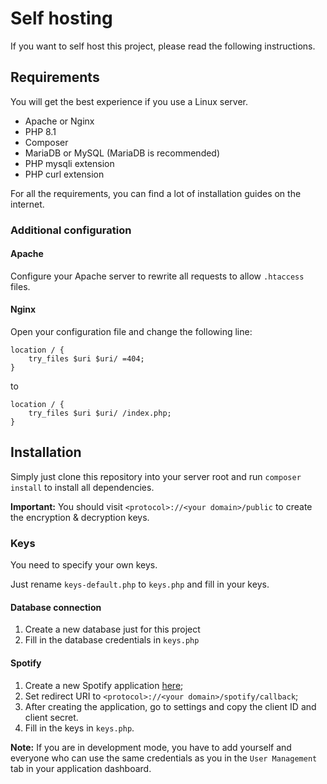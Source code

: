 # Self hosting

If you want to self host this project, please read the following instructions.

## Requirements

You will get the best experience if you use a Linux server.

- Apache or Nginx
- PHP 8.1
- Composer
- MariaDB or MySQL (MariaDB is recommended)
- PHP mysqli extension
- PHP curl extension

For all the requirements, you can find a lot of installation guides on the internet.

### Additional configuration

#### Apache

Configure your Apache server to rewrite all requests to allow `.htaccess` files.

#### Nginx

Open your configuration file and change the following line:

```nginx
location / {
    try_files $uri $uri/ =404;
}
```

to

```nginx
location / {
    try_files $uri $uri/ /index.php;
}
```

## Installation

Simply just clone this repository into your server root and run `composer install` to install all dependencies.

**Important:**
You should visit `<protocol>://<your domain>/public` to create the encryption & decryption keys.

### Keys

You need to specify your own keys.

Just rename `keys-default.php` to `keys.php` and fill in your keys.

#### Database connection

1. Create a new database just for this project
2. Fill in the database credentials in `keys.php`

#### Spotify

1. Create a new Spotify application [here](https://developer.spotify.com/dashboard/create);
2. Set redirect URI to `<protocol>://<your domain>/spotify/callback`;
3. After creating the application, go to settings and copy the client ID and client secret.
4. Fill in the keys in `keys.php`.

**Note:**
If you are in development mode, you have to add yourself and everyone who can use the same credentials as you in the `User Management` tab in your application dashboard.
